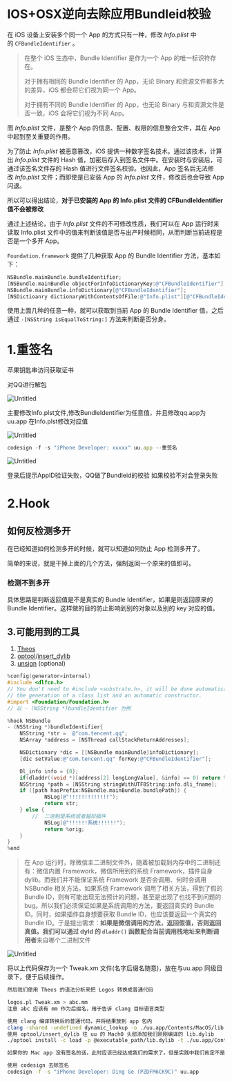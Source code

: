 # IOS+OSX逆向去除应用Bundleid校验

在 iOS 设备上安装多个同一个 App 的方式只有一种，修改 *Info.plist* 中的 `CFBundleIdentifier` 。

> 在整个 iOS 生态中，Bundle Identifier 是作为一个 App 的唯一标识符存在。
>
>
> 对于拥有相同的 Bundle Identifier 的 App，无论 Binary 和资源文件都多大的差异，iOS 都会将它们视为同一个 App。
>
> 对于拥有不同的 Bundle Identifier 的 App，也无论 Binary 与和资源文件是否一致，iOS 会将它们视为不同 App。
>

而 *Info.plist* 文件，是整个 App 的信息、配置、权限的信息整合文件，其在 App 中起到至关重要的作用。

为了防止 *Info.plist* 被恶意篡改，iOS 提供一种数字签名技术。通过该技术，计算出 *Info.plist* 文件的 Hash 值，加密后存入到签名文件中。在安装时与安装后，可通过该签名文件存的 Hash 值进行文件签名校验。也因此，App 签名后无法修改 *Info.plist* 文件；而即使是已安装 App 的 *Info.plist* 文件，修改后也会导致 App 闪退。

所以可以得出结论，**对于已安装的 App 的 Info.plist 文件的 CFBundleIdentifier 值不会被修改**

通过上述结论，由于 *Info.plist* 文件的不可修改性质，我们可以在 App 运行时来读取 Info.plist 文件中的值来判断该值是否与出产时候相同，从而判断当前进程是否是一个多开 App。

`Foundation.framework` 提供了几种获取 App 的 Bundle Identifier 方法，基本如下：

```objectivec
NSBundle.mainBundle.bundleIdentifier;
[NSBundle.mainBundle objectForInfoDictionaryKey:@"CFBundleIdentifier"];
NSBundle.mainBundle.infoDictionary[@"CFBundleIdentifier"];
[NSDictioanry dictionaryWithContentsOfFile:@"Info.plist"][@"CFBundleIdentifier"]

```

使用上面几种的任意一种，就可以获取到当前 App 的 Bundle Identifier 值，之后通过 `-[NSString isEqualToString:]` 方法来判断是否分身。

# 1.重签名

苹果钥匙串访问获取证书


对QQ进行解包

![Untitled](https://cdn.staticaly.com/gh/loplopuu23/blog-image@master/20221101/Untitled-1.547gvcnx70c0.webp)

主要修改Info.plst文件,修改BundleIdentifier为任意值，并且修改qq.app为uu.app 在Info.plst修改对应值

![Untitled](https://cdn.staticaly.com/gh/loplopuu23/blog-image@master/20221101/Untitled-2.224oph2egmao.webp)

```jsx
codesign -f -s "iPhone Developer: xxxxx" uu.app --重签名
```

![Untitled](https://cdn.staticaly.com/gh/loplopuu23/blog-image@master/20221101/Untitled-3.6ys2yx0rfd00.webp)

登录后提示AppID验证失败，QQ做了Bundleid的校验 如果校验不对会登录失败

# 2.Hook

## 如何反检测多开

在已经知道如何检测多开的时候，就可以知道如何防止 App 检测多开了。

简单的来说，就是干掉上面的几个方法，强制返回一个原来的值即可。

### 检测不到多开

具体思路是判断返回值是不是真实的 Bundle Identifier，如果是则返回原来的 Bundle Identifier。这样做的目的防止影响到别的对象以及别的 key 对应的值。

## 3.**可能用到的工具**

1. [Theos](https://github.com/theos/theos)
2. [optool](https://github.com/alexzielenski/optool)/[insert_dylib](https://github.com/Tyilo/insert_dylib)
3. [unsign](https://github.com/steakknife/unsign) (optional)

```objectivec
%config(generator=internal)
#include <dlfcn.h>
// You don't need to #include <substrate.h>, it will be done automatically, as will
// the generation of a class list and an automatic constructor.
#import <Foundation/Foundation.h>
// 以 - (NSString *)bundleIdentifier 为例

%hook NSBundle
- (NSString *)bundleIdentifier{
    NSString *str =  @"com.tencent.qq";
    NSArray *address = [NSThread callStackReturnAddresses];

    NSDictionary *dic = [[NSBundle mainBundle]infoDictionary];
    [dic setValue:@"com.tencent.qq" forKey:@"CFBundleIdentifier"];

    Dl_info info = {0};
    if(dladdr((void *)[address[2] longLongValue], &info) == 0) return %orig;
    NSString *path = [NSString stringWithUTF8String:info.dli_fname];
    if ([path hasPrefix:NSBundle.mainBundle.bundlePath]) {
    		NSLog(@"!!!!!!!!!!!!!");
            return str;
    } else {
        //  二进制是系统或者越狱插件
    		NSLog(@"!!!!!!系统!!!!!!");
        	return %orig;
    }
}
%end
```

> 在 App 运行时，除微信主二进制文件外，随着被加载到内存中的二进制还有：微信内置 Framework，微信所用到的系统 Framework，插件自身 dylib。而我们并不能保证系统 Framework 是否会调用、何时会调用 NSBundle 相关方法。如果系统 Framework 调用了相关方法，得到了假的 Bundle ID，则有可能出现无法预计的问题，甚至是出现了也找不到问题的bug。所以我们必须保证如果是系统调用的方法，要返回真实的 Bundle ID。同时，如果插件自身想要获取 Bundle ID，也应该要返回一个真实的 Bundle ID。于是提出需求：**如果是微信调用的方法，返回假值，否则返回真值。**我们可以通过 dyld 的 `dladdr()` 函数配合当前调用栈地址来判断**调用者**来自哪个二进制文件
>

![Untitled](https://cdn.staticaly.com/gh/loplopuu23/blog-image@master/20221101/Untitled-4.6jiniqwkqdk0.webp)

将以上代码保存为一个 Tweak.xm 文件(名字后缀名随意)，放在与uu.app 同级目录下，便于后续操作。

```bash
然后我们使用 Theos 的语法分析来把 Logos 转换成普通代码

logos.pl Tweak.xm > abc.mm
注意 abc 应该有 mm 作为后缀名，用于告诉 clang 目标语言类型

使用 clang 编译转换后的普通代码，并将结果放到 app 包内
clang -shared -undefined dynamic_lookup -o ./uu.app/Contents/MacOS/lib.dylib ./abc.mm
使用 optool/insert_dylib 往 uu 的 MachO 头部添加我们刚刚编译的 lib.dylib
./optool install -c load -p @executable_path/lib.dylib -t ./uu.app/Contents/MacOS/uu

如果你的 Mac app 没有签名的话，此时应该已经达成我们的需求了。但是实践中我们肯定不是对自己导出的未签名 Mac app 下黑手。所以需要去掉这个签名或重签名。因为笔者没有钱买开发者账号，故不知道如何重签名。

使用 codesign 去除签名
codesign -f -s "iPhone Developer: Ding Ge (PZDFM6CK9C)" uu.app
```
